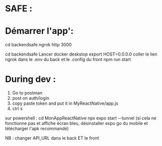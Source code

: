 # SAFE :

# Démarrer l'app':

cd backendsafe
ngrok http 3000

cd backendsafe
Lancer docker deskstop
export HOST=0.0.0.0
coller le lien ngrok dans le .env du back et le .config du front
npm run start

# During dev :

1. Go to postman
2. post on auth/login
3. copy paste token and put it in MyReactNative/app.js
4. ctrl s

sur powershell :
cd MonAppReactNative
npx expo start --tunnel
(si cela ne fonctionne pas et affiche écran bleu, désinstaller expo go du mobile et télécharger l'apk recommandé)

NB : changer API_URL dans le back ET le front
